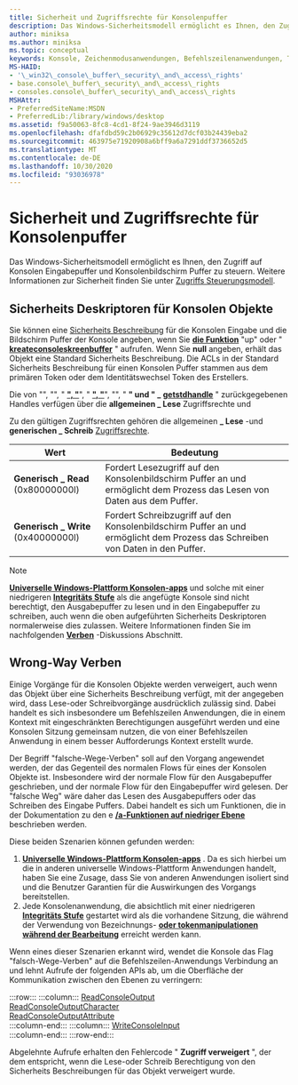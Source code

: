 ```yaml
---
title: Sicherheit und Zugriffsrechte für Konsolenpuffer
description: Das Windows-Sicherheitsmodell ermöglicht es Ihnen, den Zugriff auf Konsolen Eingabepuffer und Konsolenbildschirm Puffer zu steuern. Weitere Informationen zur Sicherheit finden Sie unter Access-Control Modell.
author: miniksa
ms.author: miniksa
ms.topic: conceptual
keywords: Konsole, Zeichenmodusanwendungen, Befehlszeilenanwendungen, Terminalanwendungen, Konsolen-API
MS-HAID:
- '\_win32\_console\_buffer\_security\_and\_access\_rights'
- base.console\_buffer\_security\_and\_access\_rights
- consoles.console\_buffer\_security\_and\_access\_rights
MSHAttr:
- PreferredSiteName:MSDN
- PreferredLib:/library/windows/desktop
ms.assetid: f9a50063-8fc8-4cd1-8f24-9ae3946d3119
ms.openlocfilehash: dfafdbd59c2b06929c35612d7dcf03b24439eba2
ms.sourcegitcommit: 463975e71920908a6bff9a6a7291ddf3736652d5
ms.translationtype: MT
ms.contentlocale: de-DE
ms.lasthandoff: 10/30/2020
ms.locfileid: "93036978"
---
```

# <a name="console-buffer-security-and-access-rights"></a>Sicherheit und Zugriffsrechte für Konsolenpuffer

Das Windows-Sicherheitsmodell ermöglicht es Ihnen, den Zugriff auf Konsolen Eingabepuffer und Konsolenbildschirm Puffer zu steuern. Weitere Informationen zur Sicherheit finden Sie unter [Zugriffs Steuerungsmodell](https://msdn.microsoft.com/library/windows/desktop/aa374876).

## <a name="console-object-security-descriptors"></a>Sicherheits Deskriptoren für Konsolen Objekte

Sie können eine [Sicherheits Beschreibung](https://msdn.microsoft.com/library/windows/desktop/aa379563) für die Konsolen Eingabe und die Bildschirm Puffer der Konsole angeben, wenn Sie [**die Funktion**](https://msdn.microsoft.com/library/windows/desktop/aa363858) "up" oder " [**kreateconsoleskreenbuffer**](createconsolescreenbuffer.md) " aufrufen. Wenn Sie **null** angeben, erhält das Objekt eine Standard Sicherheits Beschreibung. Die ACLs in der Standard Sicherheits Beschreibung für einen Konsolen Puffer stammen aus dem primären Token oder dem Identitätswechsel Token des Erstellers.

Die von "", "", " [**", "**](https://msdn.microsoft.com/library/windows/desktop/aa363858)", " [**", "**](createconsolescreenbuffer.md)", "", " **" und " \_** [**getstdhandle**](getstdhandle.md) " zurückgegebenen Handles verfügen über die **allgemeinen \_ Lese** Zugriffsrechte und

Zu den gültigen Zugriffsrechten gehören die allgemeinen **\_ Lese** -und **generischen \_ Schreib** [Zugriffsrechte](https://msdn.microsoft.com/library/windows/desktop/aa446632).

| Wert | Bedeutung |
|-|-|
| **Generisch \_ Read** (0x80000000l)  | Fordert Lesezugriff auf den Konsolenbildschirm Puffer an und ermöglicht dem Prozess das Lesen von Daten aus dem Puffer. |
| **Generisch \_ Write** (0x40000000l) | Fordert Schreibzugriff auf den Konsolenbildschirm Puffer an und ermöglicht dem Prozess das Schreiben von Daten in den Puffer. |

> [!NOTE]
> **[Universelle Windows-Plattform Konsolen-apps](https://docs.microsoft.com/windows/uwp/launch-resume/console-uwp)** und solche mit einer niedrigeren **[Integritäts Stufe](https://docs.microsoft.com/windows/win32/secauthz/mandatory-integrity-control)** als die angefügte Konsole sind nicht berechtigt, den Ausgabepuffer zu lesen und in den Eingabepuffer zu schreiben, auch wenn die oben aufgeführten Sicherheits Deskriptoren normalerweise dies zulassen. Weitere Informationen finden Sie im nachfolgenden **[Verben](#wrong-way-verbs)** -Diskussions Abschnitt.

## <a name="wrong-way-verbs"></a>Wrong-Way Verben

Einige Vorgänge für die Konsolen Objekte werden verweigert, auch wenn das Objekt über eine Sicherheits Beschreibung verfügt, mit der angegeben wird, dass Lese-oder Schreibvorgänge ausdrücklich zulässig sind. Dabei handelt es sich insbesondere um Befehlszeilen Anwendungen, die in einem Kontext mit eingeschränkten Berechtigungen ausgeführt werden und eine Konsolen Sitzung gemeinsam nutzen, die von einer Befehlszeilen Anwendung in einem besser Aufforderungs Kontext erstellt wurde.

Der Begriff "falsche-Wege-Verben" soll auf den Vorgang angewendet werden, der das Gegenteil des normalen Flows für eines der Konsolen Objekte ist. Insbesondere wird der normale Flow für den Ausgabepuffer geschrieben, und der normale Flow für den Eingabepuffer wird gelesen. Der "falsche Weg" wäre daher das Lesen des Ausgabepuffers oder das Schreiben des Eingabe Puffers. Dabei handelt es sich um Funktionen, die in der Dokumentation zu den e **[/a-Funktionen auf niedriger Ebene](low-level-console-i-o.md)** beschrieben werden.

Diese beiden Szenarien können gefunden werden:

1. **[Universelle Windows-Plattform Konsolen-apps](https://docs.microsoft.com/windows/uwp/launch-resume/console-uwp)** . Da es sich hierbei um die in anderen universelle Windows-Plattform Anwendungen handelt, haben Sie eine Zusage, dass Sie von anderen Anwendungen isoliert sind und die Benutzer Garantien für die Auswirkungen des Vorgangs bereitstellen.
1. Jede Konsolenanwendung, die absichtlich mit einer niedrigeren **[Integritäts Stufe](https://docs.microsoft.com/windows/win32/secauthz/mandatory-integrity-control)** gestartet wird als die vorhandene Sitzung, die während der Verwendung von Bezeichnungs- **[oder tokenmanipulationen während der Bearbeitung](https://docs.microsoft.com/previous-versions/dotnet/articles/bb625960(v=msdn.10))** erreicht werden kann.

Wenn eines dieser Szenarien erkannt wird, wendet die Konsole das Flag "falsch-Wege-Verben" auf die Befehlszeilen-Anwendungs Verbindung an und lehnt Aufrufe der folgenden APIs ab, um die Oberfläche der Kommunikation zwischen den Ebenen zu verringern:

:::row:::
    :::column:::
        [ReadConsoleOutput](readconsoleoutput.md)  
        [ReadConsoleOutputCharacter](readconsoleoutputcharacter.md)  
        [ReadConsoleOutputAttribute](readconsoleoutputattribute.md)  
    :::column-end:::
    :::column:::
        [WriteConsoleInput](writeconsoleinput.md)  
    :::column-end:::
:::row-end:::

Abgelehnte Aufrufe erhalten den Fehlercode " **Zugriff verweigert** ", der dem entspricht, wenn die Lese-oder Schreib Berechtigung von den Sicherheits Beschreibungen für das Objekt verweigert wurde.

